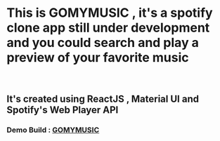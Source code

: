 <h1>This is GOMYMUSIC , it's a spotify clone app still under development and you could search and play a preview of your favorite music </h1>
<br>
<h2>It's created using ReactJS , Material UI and Spotify's Web Player API</h2>
<h3>Demo Build : <a href="http://gomymusic.herokuapp.com/">GOMYMUSIC<a/></h3>
